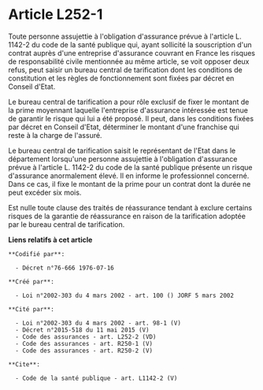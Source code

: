 # Article L252-1

Toute personne assujettie à l'obligation d'assurance prévue à l'article L. 1142-2 du code de la santé publique qui, ayant
sollicité la souscription d'un contrat auprès d'une entreprise d'assurance couvrant en France les risques de responsabilité
civile mentionnée au même article, se voit opposer deux refus, peut saisir un bureau central de tarification dont les
conditions de constitution et les règles de fonctionnement sont fixées par décret en Conseil d'Etat. 

Le bureau central de tarification a pour rôle exclusif de fixer le montant de la prime moyennant laquelle l'entreprise
d'assurance intéressée est tenue de garantir le risque qui lui a été proposé. Il peut, dans les conditions fixées par décret
en Conseil d'Etat, déterminer le montant d'une franchise qui reste à la charge de l'assuré. 

Le bureau central de tarification saisit le représentant de l'Etat dans le département lorsqu'une personne assujettie à
l'obligation d'assurance prévue à l'article L. 1142-2 du code de la santé publique présente un risque d'assurance
anormalement élevé. Il en informe le professionnel concerné. Dans ce cas, il fixe le montant de la prime pour un contrat dont
la durée ne peut excéder six mois. 

Est nulle toute clause des traités de réassurance tendant à exclure certains risques de la garantie de réassurance en raison
de la tarification adoptée par le bureau central de tarification.

**Liens relatifs à cet article**

	**Codifié par**:

	  - Décret n°76-666 1976-07-16

	**Créé par**:

	  - Loi n°2002-303 du 4 mars 2002 - art. 100 () JORF 5 mars 2002

	**Cité par**:

	  - Loi n°2002-303 du 4 mars 2002 - art. 98-1 (V)
	  - Décret n°2015-518 du 11 mai 2015 (V)
	  - Code des assurances - art. L252-2 (VD)
	  - Code des assurances - art. R250-1 (V)
	  - Code des assurances - art. R250-2 (V)

	**Cite**:

	  - Code de la santé publique - art. L1142-2 (V)
